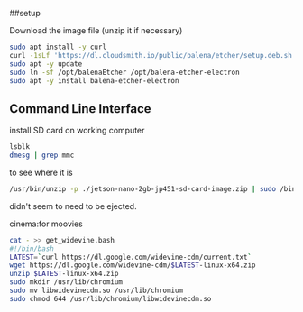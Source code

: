 ##setup  

Download the image file (unzip it if necessary)  

```bash
sudo apt install -y curl
curl -1sLf 'https://dl.cloudsmith.io/public/balena/etcher/setup.deb.sh' | sudo -E bash
sudo apt -y update
sudo ln -sf /opt/balenaEtcher /opt/balena-etcher-electron
sudo apt -y install balena-etcher-electron
```

## Command Line Interface  
install SD card on working computer  

```bash
lsblk
dmesg | grep mmc
```
to see where it is 
```bash
/usr/bin/unzip -p ./jetson-nano-2gb-jp451-sd-card-image.zip | sudo /bin/dd of=/dev/mmcblk0p1 bs=1M status=progress
```
didn't seem to need to be ejected.


cinema:for moovies

```bash
cat - >> get_widevine.bash
#!/bin/bash
LATEST=`curl https://dl.google.com/widevine-cdm/current.txt`
wget https://dl.google.com/widevine-cdm/$LATEST-linux-x64.zip
unzip $LATEST-linux-x64.zip
sudo mkdir /usr/lib/chromium
sudo mv libwidevinecdm.so /usr/lib/chromium
sudo chmod 644 /usr/lib/chromium/libwidevinecdm.so
```
